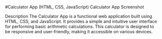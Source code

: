 #Calculator App (HTML, CSS, JavaScript)
Calculator App Screenshot

Description
The Calculator App is a functional web application built using HTML, CSS, and JavaScript. It provides a simple and intuitive user interface for performing basic arithmetic calculations. This calculator is designed to be responsive and user-friendly, making it accessible on various devices.
